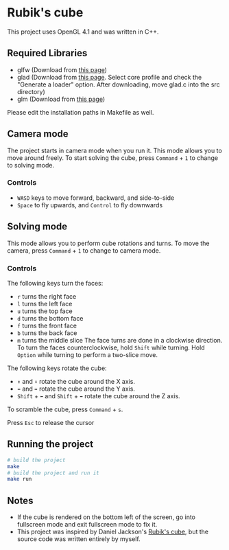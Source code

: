 # Rubik's cube
This project uses OpenGL 4.1 and was written in C++.

## Required Libraries
- glfw (Download from [this page](https://www.glfw.org))
- glad (Download from [this page](https://glad.dav1d.de). Select core profile and check the "Generate a loader" option. After downloading, move glad.c into the src directory)
- glm (Download from [this page](https://github.com/g-truc/glm/tags))

Please edit the installation paths in Makefile as well.

## Camera mode
The project starts in camera mode when you run it. This mode allows you to move around freely. To start solving the cube, press `Command` + `1` to change to solving mode.

### Controls
- `WASD` keys to move forward, backward, and side-to-side
- `Space` to fly upwards, and `Control` to fly downwards

## Solving mode
This mode allows you to perform cube rotations and turns. To move the camera, press `Command` + `1` to change to camera mode.

### Controls
The following keys turn the faces:
- `r` turns the right face
- `l` turns the left face
- `u` turns the top face
- `d` turns the bottom face
- `f` turns the front face
- `b` turns the back face
- `m` turns the middle slice
The face turns are done in a clockwise direction. To turn the faces counterclockwise, hold `Shift` while turning. Hold `Option` while turning to perform a two-slice move.

The following keys rotate the cube:
- `⬆` and `⬇` rotate the cube around the X axis.
- `⬅` and `➡` rotate the cube around the Y axis.
- `Shift` + `⬅` and `Shift` + `➡` rotate the cube around the Z axis.

To scramble the cube, press `Command` + `s`.

Press `Esc` to release the cursor

## Running the project
```sh
# build the project
make
# build the project and run it
make run 
```

## Notes
- If the cube is rendered on the bottom left of the screen, go into fullscreen mode and exit fullscreen mode to fix it.
- This project was inspired by Daniel Jackson's [Rubik's cube](https://www.youtube.com/watch?v=2DD-EOMdhX0&pp=ygUTcnViaWsncyBjdWJlIG9wZW5nbA%3D%3D), but the source code was written entirely by myself.
